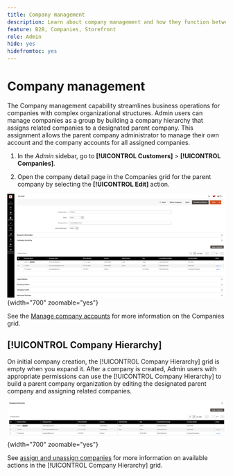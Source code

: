 ```yaml
---
title: Company management
description: Learn about company management and how they function between companies in B2B.
feature: B2B, Companies, Storefront
role: Admin
hide: yes
hidefromtoc: yes
---
```


# Company management

The Company management capability streamlines business operations for companies with complex organizational structures. Admin users can manage companies as a group by building a company hierarchy that assigns related companies to a designated parent company. This assignment allows the parent company administrator to manage their own account and the company accounts for all assigned companies.

1. In the _Admin_ sidebar, go to **[!UICONTROL Customers]** > **[!UICONTROL Companies]**.

1. Open the company detail page in the Companies grid for the parent company by selecting the **[!UICONTROL Edit]** action.

![Companies Grid](./assets/company-detail-view.png){width="700" zoomable="yes"}

See the [Manage company accounts](account-company-manage.md) for more information on the Companies grid.

## [!UICONTROL Company Hierarchy]

On initial company creation, the [!UICONTROL Company Hierarchy] grid is empty when you expand it. After a company is created, Admin users with appropriate permissions can use the [!UICONTROL Company Hierarchy] to build a parent company organization by editing the designated parent company and assigning related companies.

![Companies Hierarchy Grid](./assets/company-hierarchy-grid.png){width="700" zoomable="yes"}

See [assign and unassign companies](assign-companies.md) for more information on available actions in the [!UICONTROL Company Hierarchy] grid.
